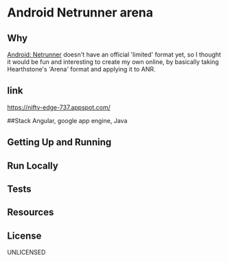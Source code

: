 # Android Netrunner arena

## Why
[Android: Netrunner](https://www.fantasyflightgames.com/en/products/android-netrunner-the-card-game/) doesn't have an official 'limited'
format yet, so I thought it would be fun and interesting to create my own online, by basically taking Hearthstone's 'Arena' 
format and applying it to ANR.

## link
https://nifty-edge-737.appspot.com/

##Stack
Angular, google app engine, Java

## Getting Up and Running

## Run Locally


## Tests


## Resources

## License
UNLICENSED

